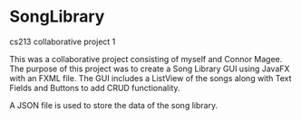 # SongLibrary
cs213 collaborative project 1

This was a collaborative project consisting of myself and Connor Magee. The purpose of this project was to create a Song Library GUI using JavaFX with an FXML file. The GUI includes a ListView of the songs along with Text Fields and Buttons to add CRUD functionality.

A JSON file is used to store the data of the song library.
